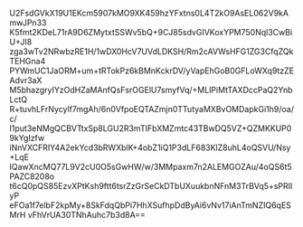 U2FsdGVkX19U1EKcm5907kMO9XK459hzYFxtns0L4T2kO9AsEL062V9kAmwJPn33
K5fmt2KDeL71rA9D6ZMytxtSSWv5bQ+9CJ85sdvGIVKoxYPM750Nql3CwBiU+JI8
zga3wTv2NRwbzRE1H/1wDX0HcV7UVdLDKSH/Rm2cAVWsHFG1ZG3CfqZQkTEHGna4
PYWmUC1JaORM+um+tRTokPz6kBMnKckrDV/yVapEhGoB0GFLoWXq9tzZEAdvr3aX
M5bhazgryIYzOdHZaMAnfQsFsrOGElU7smyfVq/+MLlPiMtTAXDccPaQ2YnbLctQ
R+tuvhLFrNycylf7mgAh/6n0VfpoEQTAZmjn0TTutyaMXBvOMDapkGi1h9/oa/c/
I1put3eNMgQCBVTtxSp8LGU2R3mTIFbXMZmtc43TBwDQ5VZ+QZMKKUP09kYgIzfw
iNnVXCFRIY4A2ekYcd3bRWXblK+4obZ1iQ1P3dLF683KlZ8uhL4oQSVU/Nsy+LqE
IQawXncMQ77L9V2cU0O5sGwHW/w/3MMpaxm7n2ALEMGOZAu/4oQS6t5PAZC8208o
t6cQ0pQS85EzvXPtKsh9ftt6tsrZzGrSeCkDTbUXuukbnNFnM3TrBVq5+sPRIlyP
eFOa1f7elbF2kpMy+8SkFdqQbPi7HhXSufhpDdByAi6vNv17iAnTmNZIQ6qESMrH
vFhVrUA30TNhAuhc7b3d8A==
